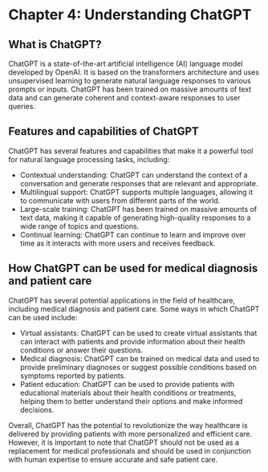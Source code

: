 Chapter 4: Understanding ChatGPT
================================

What is ChatGPT?
----------------

ChatGPT is a state-of-the-art artificial intelligence (AI) language model developed by OpenAI. It is based on the transformers architecture and uses unsupervised learning to generate natural language responses to various prompts or inputs. ChatGPT has been trained on massive amounts of text data and can generate coherent and context-aware responses to user queries.

Features and capabilities of ChatGPT
------------------------------------

ChatGPT has several features and capabilities that make it a powerful tool for natural language processing tasks, including:

* Contextual understanding: ChatGPT can understand the context of a conversation and generate responses that are relevant and appropriate.
* Multilingual support: ChatGPT supports multiple languages, allowing it to communicate with users from different parts of the world.
* Large-scale training: ChatGPT has been trained on massive amounts of text data, making it capable of generating high-quality responses to a wide range of topics and questions.
* Continual learning: ChatGPT can continue to learn and improve over time as it interacts with more users and receives feedback.

How ChatGPT can be used for medical diagnosis and patient care
--------------------------------------------------------------

ChatGPT has several potential applications in the field of healthcare, including medical diagnosis and patient care. Some ways in which ChatGPT can be used include:

* Virtual assistants: ChatGPT can be used to create virtual assistants that can interact with patients and provide information about their health conditions or answer their questions.
* Medical diagnosis: ChatGPT can be trained on medical data and used to provide preliminary diagnoses or suggest possible conditions based on symptoms reported by patients.
* Patient education: ChatGPT can be used to provide patients with educational materials about their health conditions or treatments, helping them to better understand their options and make informed decisions.

Overall, ChatGPT has the potential to revolutionize the way healthcare is delivered by providing patients with more personalized and efficient care. However, it is important to note that ChatGPT should not be used as a replacement for medical professionals and should be used in conjunction with human expertise to ensure accurate and safe patient care.
